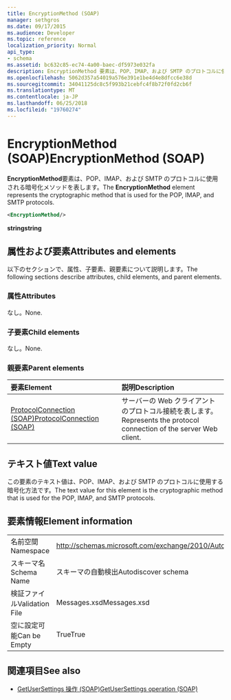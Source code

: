 ```yaml
---
title: EncryptionMethod (SOAP)
manager: sethgros
ms.date: 09/17/2015
ms.audience: Developer
ms.topic: reference
localization_priority: Normal
api_type:
- schema
ms.assetid: bc632c85-ec74-4a00-baec-df5973e032fa
description: EncryptionMethod 要素は、POP、IMAP、および SMTP のプロトコルに使用される暗号化メソッドを表します。
ms.openlocfilehash: 5062d357a54019a576e391e1be4d4e8dfcc6e38d
ms.sourcegitcommit: 34041125dc8c5f993b21cebfc4f8b72f0fd2cb6f
ms.translationtype: MT
ms.contentlocale: ja-JP
ms.lasthandoff: 06/25/2018
ms.locfileid: "19760274"
---
```

# <a name="encryptionmethod-soap"></a><span data-ttu-id="b3b0a-103">EncryptionMethod (SOAP)</span><span class="sxs-lookup"><span data-stu-id="b3b0a-103">EncryptionMethod (SOAP)</span></span>

<span data-ttu-id="b3b0a-104">**EncryptionMethod**要素は、POP、IMAP、および SMTP のプロトコルに使用される暗号化メソッドを表します。</span><span class="sxs-lookup"><span data-stu-id="b3b0a-104">The **EncryptionMethod** element represents the cryptographic method that is used for the POP, IMAP, and SMTP protocols.</span></span> 
  
```XML
<EncryptionMethod/>
```

 <span data-ttu-id="b3b0a-105">**string**</span><span class="sxs-lookup"><span data-stu-id="b3b0a-105">**string**</span></span>
## <a name="attributes-and-elements"></a><span data-ttu-id="b3b0a-106">属性および要素</span><span class="sxs-lookup"><span data-stu-id="b3b0a-106">Attributes and elements</span></span>

<span data-ttu-id="b3b0a-107">以下のセクションで、属性、子要素、親要素について説明します。</span><span class="sxs-lookup"><span data-stu-id="b3b0a-107">The following sections describe attributes, child elements, and parent elements.</span></span>
  
### <a name="attributes"></a><span data-ttu-id="b3b0a-108">属性</span><span class="sxs-lookup"><span data-stu-id="b3b0a-108">Attributes</span></span>

<span data-ttu-id="b3b0a-109">なし。</span><span class="sxs-lookup"><span data-stu-id="b3b0a-109">None.</span></span>
  
### <a name="child-elements"></a><span data-ttu-id="b3b0a-110">子要素</span><span class="sxs-lookup"><span data-stu-id="b3b0a-110">Child elements</span></span>

<span data-ttu-id="b3b0a-111">なし。</span><span class="sxs-lookup"><span data-stu-id="b3b0a-111">None.</span></span>
  
### <a name="parent-elements"></a><span data-ttu-id="b3b0a-112">親要素</span><span class="sxs-lookup"><span data-stu-id="b3b0a-112">Parent elements</span></span>

|<span data-ttu-id="b3b0a-113">**要素**</span><span class="sxs-lookup"><span data-stu-id="b3b0a-113">**Element**</span></span>|<span data-ttu-id="b3b0a-114">**説明**</span><span class="sxs-lookup"><span data-stu-id="b3b0a-114">**Description**</span></span>|
|:-----|:-----|
|[<span data-ttu-id="b3b0a-115">ProtocolConnection (SOAP)</span><span class="sxs-lookup"><span data-stu-id="b3b0a-115">ProtocolConnection (SOAP)</span></span>](protocolconnection-soap.md) <br/> |<span data-ttu-id="b3b0a-116">サーバーの Web クライアントのプロトコル接続を表します。</span><span class="sxs-lookup"><span data-stu-id="b3b0a-116">Represents the protocol connection of the server Web client.</span></span>  <br/> |
   
## <a name="text-value"></a><span data-ttu-id="b3b0a-117">テキスト値</span><span class="sxs-lookup"><span data-stu-id="b3b0a-117">Text value</span></span>

<span data-ttu-id="b3b0a-118">この要素のテキスト値は、POP、IMAP、および SMTP のプロトコルに使用する暗号化方法です。</span><span class="sxs-lookup"><span data-stu-id="b3b0a-118">The text value for this element is the cryptographic method that is used for the POP, IMAP, and SMTP protocols.</span></span>
  
## <a name="element-information"></a><span data-ttu-id="b3b0a-119">要素情報</span><span class="sxs-lookup"><span data-stu-id="b3b0a-119">Element information</span></span>

|||
|:-----|:-----|
|<span data-ttu-id="b3b0a-120">名前空間</span><span class="sxs-lookup"><span data-stu-id="b3b0a-120">Namespace</span></span>  <br/> |http://schemas.microsoft.com/exchange/2010/Autodiscover  <br/> |
|<span data-ttu-id="b3b0a-121">スキーマ名</span><span class="sxs-lookup"><span data-stu-id="b3b0a-121">Schema Name</span></span>  <br/> |<span data-ttu-id="b3b0a-122">スキーマの自動検出</span><span class="sxs-lookup"><span data-stu-id="b3b0a-122">Autodiscover schema</span></span>  <br/> |
|<span data-ttu-id="b3b0a-123">検証ファイル</span><span class="sxs-lookup"><span data-stu-id="b3b0a-123">Validation File</span></span>  <br/> |<span data-ttu-id="b3b0a-124">Messages.xsd</span><span class="sxs-lookup"><span data-stu-id="b3b0a-124">Messages.xsd</span></span>  <br/> |
|<span data-ttu-id="b3b0a-125">空に設定可能</span><span class="sxs-lookup"><span data-stu-id="b3b0a-125">Can be Empty</span></span>  <br/> |<span data-ttu-id="b3b0a-126">True</span><span class="sxs-lookup"><span data-stu-id="b3b0a-126">True</span></span>  <br/> |
   
## <a name="see-also"></a><span data-ttu-id="b3b0a-127">関連項目</span><span class="sxs-lookup"><span data-stu-id="b3b0a-127">See also</span></span>

- [<span data-ttu-id="b3b0a-128">GetUserSettings 操作 (SOAP)</span><span class="sxs-lookup"><span data-stu-id="b3b0a-128">GetUserSettings operation (SOAP)</span></span>](getusersettings-operation-soap.md)

